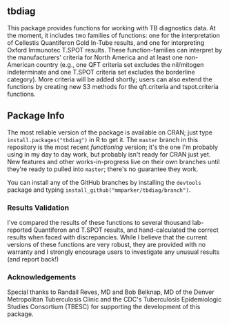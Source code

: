 
## tbdiag

This package provides functions for working with TB diagnostics data.
At the moment, it includes two families of functions: one for the
interpretation of Cellestis Quantiferon Gold In-Tube results, and one for 
interpreting Oxford Immunotec T.SPOT results.  These function-families can
interpret by the manufacturers' criteria for North America and at least one
non-American country (e.g., one QFT criteria set excludes the nil/mitogen
indeterminate and one T.SPOT criteria set excludes the borderline category).
More criteria will be added shortly; users can also extend the functions by 
creating new S3 methods for the qft.criteria and tspot.criteria functions.

## Package Info

The most reliable version of the package is available on CRAN; just type
`install.packages("tbdiag")` in R to get it. The `master` branch in this
repository is the most recent *functioning* version; it's the one I'm probably
using in my day to day work, but probably isn't ready for CRAN just yet.
New features and other works-in-progress live on their own branches until
they're ready to pulled into `master`; there's no guarantee they work.

You can install any of the GitHub branches by installing the 
`devtools` package and typing `install_github("mmparker/tbdiag/branch")`.

 
### Results Validation

I've compared the results of these functions to several thousand lab-reported 
Quantiferon and T.SPOT results, and hand-calculated the correct results when 
faced with discrepancies.  While I believe that the current versions of these 
functions are very robust, they are provided with no warranty and I strongly 
encourage users to investigate any unusual results (and report back!)

### Acknowledgements

Special thanks to Randall Reves, MD and Bob Belknap, MD of the Denver 
Metropolitan Tuberculosis Clinic and the CDC's Tuberculosis Epidemiologic 
Studies Consortium (TBESC) for supporting the development of this package.
